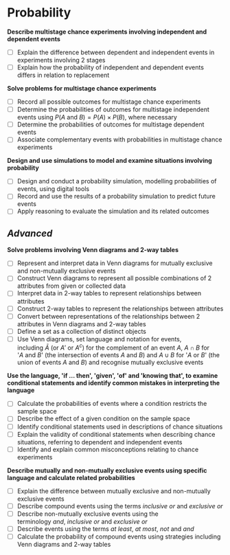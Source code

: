 # Probability
**Describe multistage chance experiments involving independent and dependent events**
- [ ] Explain the difference between dependent and independent events in experiments involving 2 stages
- [ ] Explain how the probability of independent and dependent events differs in relation to replacement

**Solve problems for multistage chance experiments**
- [ ] Record all possible outcomes for multistage chance experiments
- [ ] Determine the probabilities of outcomes for multistage independent events using $P(A \text{ and } B) = P(A) \times P(B)$, where necessary
- [ ] Determine the probabilities of outcomes for multistage dependent events
- [ ] Associate complementary events with probabilities in multistage chance experiments

**Design and use simulations to model and examine situations involving probability**
- [ ] Design and conduct a probability simulation, modelling probabilities of events, using digital tools
- [ ] Record and use the results of a probability simulation to predict future events
- [ ] Apply reasoning to evaluate the simulation and its related outcomes

## *Advanced*
**Solve problems involving Venn diagrams and 2-way tables**
- [ ] Represent and interpret data in Venn diagrams for mutually exclusive and non-mutually exclusive events
- [ ] Construct Venn diagrams to represent all possible combinations of 2 attributes from given or collected data
- [ ] Interpret data in 2-way tables to represent relationships between attributes
- [ ] Construct 2-way tables to represent the relationships between attributes
- [ ] Convert between representations of the relationships between 2 attributes in Venn diagrams and 2-way tables
- [ ] Define a set as a collection of distinct objects
- [ ] Use Venn diagrams, set language and notation for events, including $\bar{A}$ (or $A'$ or $A^c$) for the complement of an event $A$, $A \cap B$ for '$A$ and $B$' (the intersection of events $A$ and $B$) and $A \cup B$ for '$A$ or $B$' (the union of events $A$ and $B$) and recognise mutually exclusive events

**Use the language, 'if … then', 'given', 'of' and 'knowing that', to examine conditional statements and identify common mistakes in interpreting the language**
- [ ] Calculate the probabilities of events where a condition restricts the sample space
- [ ] Describe the effect of a given condition on the sample space
- [ ] Identify conditional statements used in descriptions of chance situations
- [ ] Explain the validity of conditional statements when describing chance situations, referring to dependent and independent events
- [ ] Identify and explain common misconceptions relating to chance experiments

**Describe mutually and non-mutually exclusive events using specific language and calculate related probabilities**
- [ ] Explain the difference between mutually exclusive and non-mutually exclusive events
- [ ] Describe compound events using the terms _inclusive_ _or_ and _exclusive or_
- [ ] Describe non-mutually exclusive events using the terminology _and_, _inclusive_ _or_ and _exclusive or_
- [ ] Describe events using the terms _at least_, _at most_, _not_ and _and_
- [ ] Calculate the probability of compound events using strategies including Venn diagrams and 2-way tables
